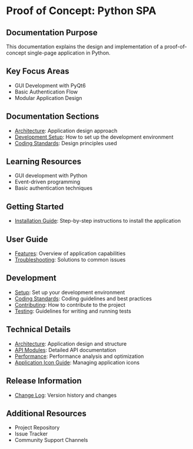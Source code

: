 
# Proof of Concept: Python SPA

## Documentation Purpose
This documentation explains the design and implementation of a proof-of-concept single-page application in Python.

## Key Focus Areas
- GUI Development with PyQt6
- Basic Authentication Flow
- Modular Application Design

## Documentation Sections
- [Architecture](architecture.md): Application design approach
- [Development Setup](development/setup.md): How to set up the development environment
- [Coding Standards](development/coding_standards.md): Design principles used

## Learning Resources
- GUI development with Python
- Event-driven programming
- Basic authentication techniques
## Getting Started
- [Installation Guide](getting_started/installation.md): Step-by-step instructions to install the application

## User Guide
- [Features](user_guide/features.md): Overview of application capabilities
- [Troubleshooting](user_guide/troubleshooting.md): Solutions to common issues

## Development
- [Setup](development/setup.md): Set up your development environment
- [Coding Standards](development/coding_standards.md): Coding guidelines and best practices
- [Contributing](development/contributing.md): How to contribute to the project
- [Testing](development/testing.md): Guidelines for writing and running tests

## Technical Details
- [Architecture](architecture.md): Application design and structure
- [API Modules](api/modules.md): Detailed API documentation
- [Performance](performance.md): Performance analysis and optimization
- [Application Icon Guide](application_icon_guide.md): Managing application icons

## Release Information
- [Change Log](release_notes/change_log.md): Version history and changes

## Additional Resources
- Project Repository
- Issue Tracker
- Community Support Channels
```

